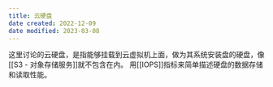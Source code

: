 ```yaml
---
title: 云硬盘
date created: 2022-12-09
date modified: 2023-03-08
---
```


这里讨论的云硬盘，是指能够挂载到云虚拟机上面，做为其系统安装盘的硬盘，像[[S3 - 对象存储服务]]就不包含在内。
用[[IOPS]]指标来简单描述硬盘的数据存储和读取性能。
